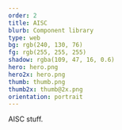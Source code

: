 ```yaml
---
order: 2
title: AISC
blurb: Component library
type: web
bg: rgb(240, 130, 76)
fg: rgb(255, 255, 255)
shadow: rgba(109, 47, 16, 0.6)
hero: hero.png
hero2x: hero.png
thumb: thumb.png
thumb2x: thumb@2x.png
orientation: portrait
---
```


AISC stuff.